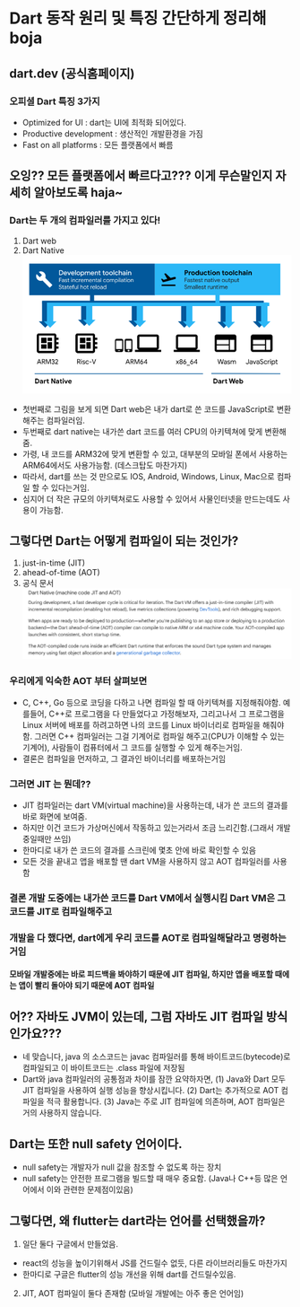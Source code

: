 # Dart 동작 원리 및 특징 간단하게 정리해 boja

## dart.dev (공식홈페이지)

### 오피셜 Dart 특징 3가지

- Optimized for UI : dart는 UI에 최적화 되어있다.
- Productive development : 생산적인 개발환경을 가짐
- Fast on all platforms : 모든 플랫폼에서 빠름

## 오잉?? 모든 플랫폼에서 빠르다고??? 이게 무슨말인지 자세히 알아보도록 haja~

### Dart는 두 개의 컴파일러를 가지고 있다!

1. Dart web
2. Dart Native
   ![Dart's platforms](image.png)

- 첫번째로 그림을 보게 되면 Dart web은 내가 dart로 쓴 코드를 JavaScript로 변환해주는 컴파일러임.
- 두번째로 dart native는 내가쓴 dart 코드를 여러 CPU의 아키텍쳐에 맞게 변환해줌.
- 가령, 내 코드를 ARM32에 맞게 변환할 수 있고, 대부분의 모바일 폰에서 사용하는 ARM64에서도 사용가능함. (데스크탑도 마찬가지)
- 따라서, dart를 쓰는 것 만으로도 IOS, Android, Windows, Linux, Mac으로 컴파일 할 수 있다는거임.
- 심지어 더 작은 규모의 아키텍쳐로도 사용할 수 있어서 사물인터넷을 만드는데도 사용이 가능함.

## 그렇다면 Dart는 어떻게 컴파일이 되는 것인가?

1. just-in-time (JIT)
2. ahead-of-time (AOT)
3. 공식 문서
   ![JIT과 AOT](image-1.png)

### 우리에게 익숙한 AOT 부터 살펴보면

- C, C++, Go 등으로 코딩을 다하고 나면 컴파일 할 때 아키텍쳐를 지정해줘야함.
  예를들어, C++로 프로그램을 다 만들었다고 가정해보자, 그리고나서 그 프로그램을 Linux 서버에 배포를 하려고하면
  나의 코드를 Linux 바이너리로 컴파일을 해줘야함. 그러면 C++ 컴파일러는 그걸 기계어로 컴파일 해주고(CPU가 이해할 수 있는 기계어),
  사람들이 컴퓨터에서 그 코드를 실행할 수 있게 해주는거임.
- 결론은 컴파일을 먼저하고, 그 결과인 바이너리를 배포하는거임

### 그러면 JIT 는 뭔데??

- JIT 컴파일러는 dart VM(virtual machine)을 사용하는데, 내가 쓴 코드의 결과를 바로 화면에 보여줌.
- 하지만 이건 코드가 가상머신에서 작동하고 있는거라서 조금 느리긴함.(그래서 개발중일때만 쓰임)
- 한마디로 내가 쓴 코드의 결과를 스크린에 몇초 안에 바로 확인할 수 있음
- 모든 것을 끝내고 앱을 배포할 땐 dart VM을 사용하지 않고 AOT 컴파일러를 사용함

### 결론 개발 도중에는 내가쓴 코드를 Dart VM에서 실행시킴 Dart VM은 그 코드를 JIT로 컴파일해주고

### 개발을 다 했다면, dart에게 우리 코드를 AOT로 컴파일해달라고 명령하는거임

#### 모바일 개발중에는 바로 피드백을 봐야하기 때문에 JIT 컴파일, 하지만 앱을 배포할 때에는 앱이 빨리 돌아야 되기 때문에 AOT 컴파일

## 어?? 자바도 JVM이 있는데, 그럼 자바도 JIT 컴파일 방식인가요???

- 네 맞습니다, java 의 소스코드는 javac 컴파일러를 통해 바이트코드(bytecode)로 컴파일되고 이 바이트코드는 .class 파일에 저장됨
- Dart와 java 컴파일러의 공통점과 차이를 잠깐 요약하자면,
  (1) Java와 Dart 모두 JIT 컴파일을 사용하여 실행 성능을 향상시킵니다.
  (2) Dart는 추가적으로 AOT 컴파일을 적극 활용합니다.
  (3) Java는 주로 JIT 컴파일에 의존하며, AOT 컴파일은 거의 사용하지 않습니다.

## Dart는 또한 null safety 언어이다.

- null safety는 개발자가 null 값을 참조할 수 없도록 하는 장치
- null safety는 안전한 프로그램을 빌드할 때 매우 중요함. (Java나 C++등 많은 언어에서 이와 관련한 문제점이있음)

## 그렇다면, 왜 flutter는 dart라는 언어를 선택했을까?

1. 일단 둘다 구글에서 만들었음.

- react의 성능을 높이기위해서 JS를 건드릴수 없듯, 다른 라이브러리들도 마찬가지
- 한마디로 구글은 flutter의 성능 개선을 위해 dart를 건드릴수있음.

2. JIT, AOT 컴파일이 둘다 존재함 (모바일 개발에는 아주 좋은 언어임)
